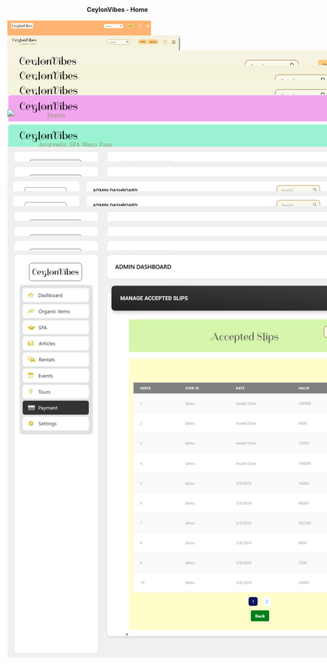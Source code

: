 <div align="center" ><b>CeylonVibes - Home</b></div>
<br/>
 <img  align="center" src="home.jpeg" style="position: absolute;" target="_blank">

 <div align="center" ><b>Organic Item Shop</b></div>
<br/>
 <img  align="center" src="shop.png" style="position: absolute;" target="_blank">

 <div align="center" ><b>Store Inside</b></div>
<br/>
 <img  align="center" src="ShopInside.png" style="position: absolute;" target="_blank">
 
 <div align="center" ><b>Rentals</b></div>
<br/>
 <img  align="center" src="rentals.png" style="position: absolute;" target="_blank">
 <img  align="center" src="rentals2.png" style="position: absolute;" target="_blank">

 <div align="center" ><b>Articles</b></div>
<br/>
 <img  align="center" src="articles.png" style="position: absolute;" target="_blank">
 <img  align="center" src="articles2.png" style="position: absolute;" target="_blank">

 <div align="center" ><b>Events</b></div>
<br/>
 <img  align="center" src="events.png" style="position: absolute;" target="_blank">
 <img  align="center" src="events2.png" style="position: absolute;" target="_blank">

 <div align="center" ><b>Tours</b></div>
<br/>
 <img  align="center" src="tours.png" style="position: absolute;" target="_blank">

 <div align="center" ><b>SPA</b></div>
<br/>
 <img  align="center" src="spa.png" style="position: absolute;" target="_blank">
 <img  align="center" src="spa2.png" style="position: absolute;" target="_blank">

 <div align="center" ><b>Admin Panel</b></div>
 <div align="center" ><b>Admin Panel - Organic Items </b></div>
<br/>
 <img  align="center" src="shopAdmin.png" style="position: absolute;" target="_blank">

 <div align="center" ><b>Admin Panel - Rentals </b></div>
<br/>
 <img  align="center" src="AdminRentals.png" style="position: absolute;" target="_blank">

 <div align="center" ><b>Admin Panel - Articles </b></div>
<br/>
 <img  align="center" src="AdminArticles.png" style="position: absolute;" target="_blank">

 <div align="center" ><b>Admin Panel - Articles </b></div>
<br/>
 <img  align="center" src="AdminArticles.png" style="position: absolute;" target="_blank">

 <div align="center" ><b>Admin Panel - Events </b></div>
<br/>
 <img  align="center" src="AdminEvents.png" style="position: absolute;" target="_blank">

 <div align="center" ><b>Admin Panel - Events </b></div>
<br/>
 <img  align="center" src="AdminEvents.png" style="position: absolute;" target="_blank">

 <div align="center" ><b>Admin Panel - SPA </b></div>
<br/>
 <img  align="center" src="AdminSpa.png" style="position: absolute;" target="_blank">

 <div align="center" ><b>Admin Panel - Payments </b></div>
<br/>
 <img  align="center" src="AdminPayments.png" style="position: absolute;" target="_blank">

This includes all the backend

